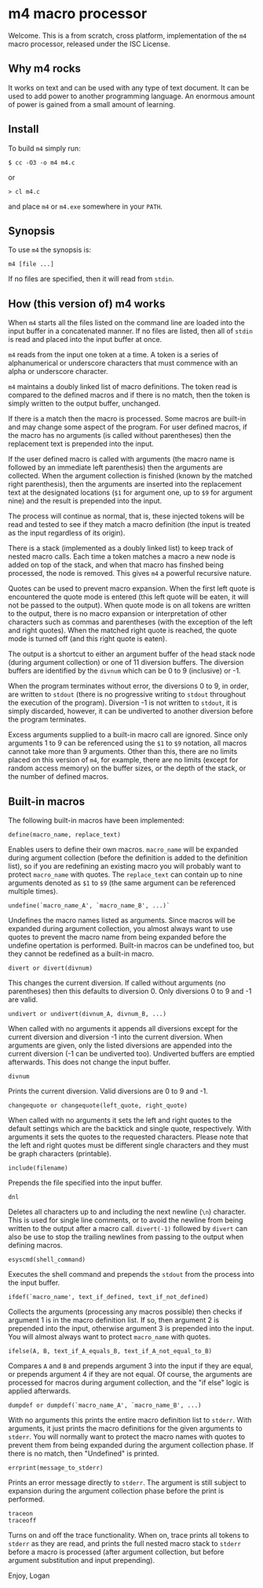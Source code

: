 m4 macro processor
==================

Welcome. This is a from scratch, cross platform, implementation of the `m4`
macro processor, released under the ISC License.

Why m4 rocks
------------

It works on text and can be used with any type of text document. It can be used
to add power to another programming language. An enormous amount of power is
gained from a small amount of learning.

Install
-------

To build `m4` simply run:
```
$ cc -O3 -o m4 m4.c
```
or
```
> cl m4.c
```
and place `m4` or `m4.exe` somewhere in your `PATH`.


Synopsis
--------

To use `m4` the synopsis is:

```
m4 [file ...]
```
If no files are specified, then it will read from `stdin`.

How (this version of) m4 works
------------------------------

When `m4` starts all the files listed on the command line are loaded into the
input buffer in a concatenated manner. If no files are listed, then all of
`stdin` is read and placed into the input buffer at once.

`m4` reads from the input one token at a time. A token is a series of
alphanumerical or underscore characters that must commence with an
alpha or underscore character.

`m4` maintains a doubly linked list of macro definitions. The token read is
compared to the defined macros and if there is no match, then the token is
simply written to the output buffer, unchanged.

If there is a match then the macro is processed. Some macros are built-in
and may change some aspect of the program. For user defined macros, if the
macro has no arguments (is called without parentheses) then the replacement
text is prepended into the input.

If the user defined macro is called with arguments (the macro name is followed
by an immediate left parenthesis) then the arguments are collected. When the
argument collection is finished (known by the matched right parenthesis), then
the arguments are inserted into the replacement text at the designated
locations (`$1` for argument one, up to `$9` for argument nine) and the result
is prepended into the input.

The process will continue as normal, that is, these injected tokens will be
read and tested to see if they match a macro definition (the input is treated
as the input regardless of its origin).

There is a stack (implemented as a doubly linked list) to keep track of nested
macro calls. Each time a token matches a macro a new node is added on top of
the stack, and when that macro has finshed being processed, the node is
removed. This gives `m4` a powerful recursive nature.

Quotes can be used to prevent macro expansion. When the first left quote is
encountered the quote mode is entered (this left quote will be eaten, it will
not be passed to the output). When quote mode is on all tokens are written to
the output, there is no macro expansion or interpretation of other characters
such as commas and parentheses (with the exception of the left and right
quotes). When the matched right quote is reached, the quote mode is turned off
(and this right quote is eaten).

The output is a shortcut to either an argument buffer of the head stack node
(during argument collection) or one of 11 diversion buffers. The diversion
buffers are identified by the `divnum` which can be 0 to 9 (inclusive) or -1.

When the program terminates without error, the diversions 0 to 9, in order, are
written to `stdout` (there is no progressive writing to `stdout` throughout the
execution of the program). Diversion -1 is not written to `stdout`, it is
simply discarded, however, it can be undiverted to another diversion before the
program terminates.

Excess arguments supplied to a built-in macro call are ignored. Since only
arguments 1 to 9 can be referenced using the `$1` to `$9` notation, all macros
cannot take more than 9 arguments. Other than this, there are no limits placed
on this version of `m4`, for example, there are no limits (except for random
access memory) on the buffer sizes, or the depth of the stack, or the number
of defined macros.


Built-in macros
---------------

The following built-in macros have been implemented:

```
define(macro_name, replace_text)
```
Enables users to define their own macros. `macro_name` will be expanded
during argument collection (before the definition is added to the definition
list), so if you are redefining an existing macro you will probably want to
protect `macro_name` with quotes. The `replace_text` can contain up to nine
arguments denoted as `$1` to `$9` (the same argument can be referenced
multiple times).

```
undefine(`macro_name_A', `macro_name_B', ...)`
```
Undefines the macro names listed as arguments. Since macros will be
expanded during argument collection, you almost always want to use
quotes to prevent the macro name from being expanded before the undefine
opertation is performed. Built-in macros can be undefined too, but they
cannot be redefined as a built-in macro.

```
divert or divert(divnum)
```
This changes the current diversion. If called without arguments
(no parentheses) then this defaults to diversion 0. Only diversions 0 to 9 and
-1 are valid.

```
undivert or undivert(divnum_A, divnum_B, ...)
```
When called with no arguments it appends all diversions except for the current
diversion and diversion -1 into the current diversion. When arguments are given,
only the listed diversions are appended into the current diversion (-1 can be
undiverted too). Undiverted buffers are emptied afterwards. This does not change
the input buffer.

```
divnum
```
Prints the current diversion. Valid diversions are 0 to 9 and -1.

```
changequote or changequote(left_quote, right_quote)
```
When called with no arguments it sets the left and right quotes to the default
settings which are the backtick and single quote, respectively. With arguments
it sets the quotes to the requested characters. Please note that the left and
right quotes must be different single characters and they must be graph
characters (printable).

```
include(filename)
```
Prepends the file specified into the input buffer.

```
dnl
```
Deletes all characters up to and including the next newline (`\n`) character.
This is used for single line comments, or to avoid the newline from being
written to the output after a macro call. `divert(-1)` followed by `divert`
can also be use to stop the trailing newlines from passing to the output
when defining macros.

```
esyscmd(shell_command)
```
Executes the shell command and prepends the `stdout` from the process
into the input buffer.

```
ifdef(`macro_name', text_if_defined, text_if_not_defined)
```
Collects the arguments (processing any macros possible) then checks if
argument 1 is in the macro definition list. If so, then argument 2 is prepended
into the input, otherwise argument 3 is prepended into the input. You will almost
always want to protect `macro_name` with quotes.

```
ifelse(A, B, text_if_A_equals_B, text_if_A_not_equal_to_B)
```
Compares `A` and `B` and prepends argument 3 into the input if they are equal,
or prepends argument 4 if they are not equal. Of course, the arguments are
processed for macros during argument collection, and the "if else" logic is
applied afterwards.

```
dumpdef or dumpdef(`macro_name_A', `macro_name_B', ...)
```
With no arguments this prints the entire macro definition list to `stderr`.
With arguments, it just prints the macro definitions for the given arguments
to `stderr`. You will normally want to protect the macro names with quotes to
prevent them from being expanded during the argument collection phase.
If there is no match, then "Undefined" is printed.

```
errprint(message_to_stderr)
```
Prints an error message directly to `stderr`. The argument is still subject
to expansion during the argument collection phase before the print is
performed.

```
traceon
traceoff
```
Turns on and off the trace functionality. When on, trace prints all tokens to
`stderr` as they are read, and prints the full nested macro stack to `stderr`
before a macro is processed (after argument collection, but before argument
substitution and input prepending).


Enjoy,
Logan
